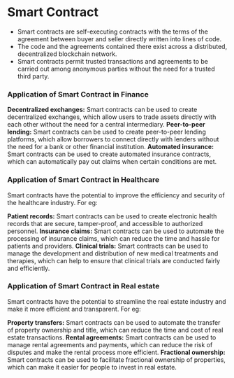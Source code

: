 # Smart Contract
 - Smart contracts are self-executing contracts with the terms of the agreement between buyer and seller directly written into lines of code.
 - The code and the agreements contained there exist across a distributed, decentralized blockchain network. 
 - Smart contracts permit trusted transactions and agreements to be carried out among anonymous parties without the need for a trusted third party.
 
### Application of Smart Contract in Finance

**Decentralized exchanges:** Smart contracts can be used to create decentralized exchanges, which allow users to trade assets directly with each other without the need for a central intermediary. 
**Peer-to-peer lending:** Smart contracts can be used to create peer-to-peer lending platforms, which allow borrowers to connect directly with lenders without the need for a bank or other financial institution. 
**Automated insurance:** Smart contracts can be used to create automated insurance contracts, which can automatically pay out claims when certain conditions are met.

### Application of Smart Contract in Healthcare

Smart contracts have the potential to improve the efficiency and security of the healthcare industry. For eg:

**Patient records:** Smart contracts can be used to create electronic health records that are secure, tamper-proof, and accessible to authorized personnel.
**Insurance claims:** Smart contracts can be used to automate the processing of insurance claims, which can reduce the time and hassle for patients and providers.
**Clinical trials:** Smart contracts can be used to manage the development and distribution of new medical treatments and therapies, which can help to ensure that clinical trials are conducted fairly and efficiently.

### Application of Smart Contract in Real estate

Smart contracts have the potential to streamline the real estate industry and make it more efficient and transparent. For eg:

**Property transfers:** Smart contracts can be used to automate the transfer of property ownership and title, which can reduce the time and cost of real estate transactions.
**Rental agreements:** Smart contracts can be used to manage rental agreements and payments, which can reduce the risk of disputes and make the rental process more efficient.
**Fractional ownership:** Smart contracts can be used to facilitate fractional ownership of properties, which can make it easier for people to invest in real estate.
